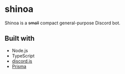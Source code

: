 # shinoa

Shinoa is a ~~small~~ compact general-purpose Discord bot.

## Built with

- Node.js
- TypeScript
- [discord.js](https://github.com/discordjs/discord.js/)
- [Prisma](https://www.prisma.io/)
